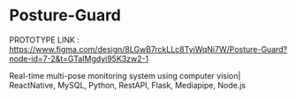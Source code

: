 # Posture-Guard
PROTOTYPE LINK : https://www.figma.com/design/8LGwB7rckLLc8TyiWqNi7W/Posture-Guard?node-id=7-2&t=GTaIMgdyi95K3zw2-1

Real-time multi-pose monitoring system using computer vision|  ReactNative, MySQL, Python, RestAPI, Flask, Mediapipe, Node.js
